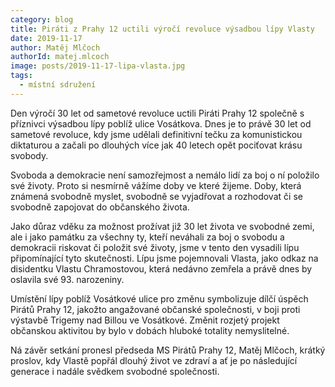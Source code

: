```yaml
---
category: blog
title: Piráti z Prahy 12 uctili výročí revoluce výsadbou lípy Vlasty
date: 2019-11-17
author: Matěj Mlčoch
authorId: matej.mlcoch
image: posts/2019-11-17-lipa-vlasta.jpg
tags:
  - místní sdružení
---
```


Den výročí 30 let od sametové revoluce uctili Piráti Prahy 12 společně s příznivci výsadbou lípy poblíž ulice Vosátkova. Dnes je to právě 30 let od sametové revoluce, kdy jsme udělali definitivní tečku za komunistickou diktaturou a začali po dlouhých více jak 40 letech opět pociťovat krásu svobody.

Svoboda a demokracie není samozřejmost a nemálo lidí za boj o ní položilo své životy. Proto si nesmírně vážíme doby ve které žijeme. Doby, která známená svobodně myslet, svobodně se vyjadřovat a rozhodovat či se svobodně zapojovat do občanského života. 

Jako důraz vděku za možnost prožívat již 30 let života ve svobodné zemi, ale i jako památku za všechny ty, kteří neváhali za boj o svobodu a demokracii riskovat či položit své životy, jsme v tento den vysadili lípu připomínající tyto skutečnosti. Lípu jsme pojemnovali Vlasta, jako odkaz na disidentku Vlastu Chramostovou, která nedávno zemřela a právě dnes by oslavila své 93. narozeniny.

Umístění lípy poblíž Vosátkové ulice pro změnu symbolizuje dílčí úspěch Pirátů Prahy 12, jakožto angažované občanské společnosti, v boji proti výstavbě Trigemy nad Billou ve Vosátkové. Změnit rozjetý projekt občanskou aktivitou by bylo v dobách hluboké totality nemyslitelné.

Ná závěr setkání pronesl předseda MS Pirátů Prahy 12, Matěj Mlčoch, krátký proslov, kdy Vlastě popřál dlouhý život ve zdraví a ať je po následující generace i nadále svědkem svobodné společnosti.

